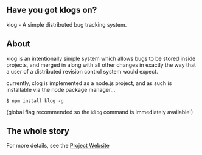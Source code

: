 ## Have you got klogs on?

klog - A simple distributed bug tracking system.

## About

klog is an intentionally simple system which allows bugs to be stored
inside projects, and merged in along with all other changes in exactly the
way that a user of a distributed revision control system would expect.

currently, clog is implemented as a node.js project, and as such is installable
via the node package manager...

    $ npm install klog -g

(global flag recommended so the `klog` command is immediately available!)

## The whole story

For more details, see the [Project Website](http://billmoon.github.com/klog/)